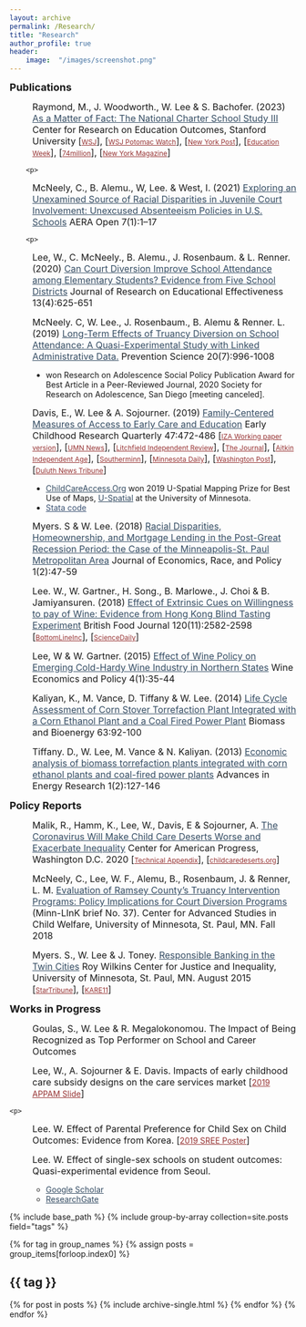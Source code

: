 ```yaml
---
layout: archive
permalink: /Research/
title: "Research"
author_profile: true
header:
	image:  "/images/screenshot.png"
---
```

   

<dl>
	<dt><b><font size="4">Publications</font></b></dt>


<p>
  <dd><font size="3">Raymond, M., J. Woodworth., W. Lee & S. Bachofer. (2023) <a href="https://ncss3.stanford.edu/wp-content/uploads/2023/06/Credo-NCSS3-Report.pdf" target="_blank" style="color:#344c63">As a Matter of Fact: The National Charter School Study III</a>  Center for Research on Education Outcomes, Stanford University [<a href="https://www.wsj.com/articles/stanford-credo-charter-schools-study-student-performance-traditional-schools-education-math-reading-1d416fe5"  target="_blank" style="font-size:12px; color:#973333">WSJ</a>], [<a href="https://www.wsj.com/podcasts/opinion-potomac-watch/can-data-change-the-debate-on-charter-schools/13123885-7ef9-4124-8eed-634031efa5cb"  target="_blank" style="font-size:12px; color:#973333">WSJ Potomac Watch</a>], [<a href="https://nypost.com/2023/06/11/charter-schools-outperform-public-schools-in-us-with-ny-results-among-the-best-in-the-country-study/"  target="_blank" style="font-size:12px; color:#973333">New York Post</a>], [<a href="https://www.edweek.org/policy-politics/charter-schools-are-outperforming-traditional-public-schools-6-takeaways-from-a-new-study/2023/06"  target="_blank" style="font-size:12px; color:#973333">Education Week</a>], [<a href="https://www.the74million.org/article/national-study-of-1-8-million-charter-students-shows-charter-pupils-outperform-peers-at-traditional-public-schools/"  target="_blank" style="font-size:12px; color:#973333">74million</a>], [<a href="https://nymag.com/intelligencer/2023/06/charter-schools-evidence-study-national-better-credo-stanford.html"  target="_blank" style="font-size:12px; color:#973333">New York Magazine</a>] </font>



</dd>










        <p>
  <dd><font size="3">McNeely, C., B. Alemu., W, Lee. & West, I. (2021) <a href="https://journals.sagepub.com/doi/full/10.1177/23328584211003132" target="_blank" style="color:#344c63">Exploring an Unexamined Source of Racial Disparities in Juvenile Court Involvement: Unexcused Absenteeism Policies in U.S. Schools</a> 
AERA Open 7(1):1–17 </font></dd> 

        <p>
  <dd><font size="3">Lee, W., C. McNeely., B. Alemu., J. Rosenbaum. & L. Renner. (2020) <a href="https://www.tandfonline.com/doi/full/10.1080/19345747.2020.1760976" target="_blank" style="color:#344c63">Can Court Diversion Improve School Attendance among Elementary Students? Evidence from Five School Districts</a> Journal of Research on Educational Effectiveness 13(4):625-651</font></dd> 

  <p>
  <dd><font size="3">McNeely. C, W. Lee., J. Rosenbaum., B. Alemu & Renner. L. (2019) <a href="https://link.springer.com/article/10.1007/s11121-019-01027-z" target="_blank" style="color:#344c63">Long-Term Effects of Truancy Diversion on School Attendance: A Quasi-Experimental Study with Linked Administrative Data.</a> Prevention Science 20(7):996-1008 </font>
  <ul>
  <li style="font-size:14px"> won Research on Adolescence Social Policy Publication Award for Best Article in a Peer-Reviewed Journal, 2020 Society for Research on Adolescence, San Diego [meeting canceled].</li>
</ul>
</dd>
 
<p>
  <dd><font size="3">Davis, E., W. Lee & A. Sojourner. (2019) <a href="https://www.sciencedirect.com/science/article/pii/S0885200618300851" target="_blank" style="color:#344c63">Family-Centered Measures of Access to Early Care and Education</a>  Early Childhood Research Quarterly 47:472-486 [<a href="http://ftp.iza.org/dp11396.pdf"  target="_blank" style="font-size:12px; color:#973333">IZA Working paper version</a>], [<a href="https://twin-cities.umn.edu/news-events/new-university-minnesota-tool-reveals-child-care-access-challenges-across-state"  target="_blank" style="font-size:12px; color:#973333">UMN News</a>], [<a href="https://www.crowrivermedia.com/independentreview/news/education/litchfield-child-care-access-below-state-average-report-says/article_48b34d7c-30f1-57fa-952e-d1c9f6e7924a.html"  target="_blank" style="font-size:12px; color:#973333">Litchfield Independent Review</a>], [<a href="http://www.nujournal.com/news/local-news/2019/03/08/um-tool-shows-child-care-access-challenges/"  target="_blank" style="font-size:12px; color:#973333">The Journal</a>], [<a href="https://www.messagemedia.co/aitkin/news/local/revealing-local-child-care-access-challenges/article_c20d6c8a-4531-11e9-8c62-2f8e5d21f3d8.html"  target="_blank" style="font-size:12px; color:#973333">Aitkin Independent Age</a>], [<a href="http://www.southernminn.com/article_65842050-d32e-53f9-ba23-46065228926b.html"  target="_blank" style="font-size:12px; color:#973333">Southerminn</a>], [<a href="https://www.mndaily.com/article/2019/04/n-umn-researchers-create-child-care-access-tool"  target="_blank" style="font-size:12px; color:#973333">Minnesota Daily</a>], [<a href="https://www.washingtonpost.com/nation/2020/06/22/middle-income-rural-families-disproportionately-grapple-with-child-care-deserts-new-analysis-shows"  target="_blank" style="font-size:12px; color:#973333">Washington Post</a>], [<a href="https://www.duluthnewstribune.com/business/healthcare/6560965-University-of-Minnesota-child-care-research-finds-urban-rural-divide-including-in-Northland"  target="_blank" style="font-size:12px; color:#973333">Duluth News Tribune</a>]</font>


<ul>
  <li style="font-size:14px">  <a href="http://childcareaccess.org/"  target="_blank" style="color:#344c63">ChildCareAccess.Org</a>  won 2019 U-Spatial Mapping Prize for Best Use of Maps, <a href="https://research.umn.edu/units/uspatial/" target="_blank" style="color:#344c63">U-Spatial</a> at the University of Minnesota.</li>
    <li style="font-size:14px">  <a href="https://github.com/leex5089/childcareaccess"  target="_blank" style="color:#3b5273">Stata code</a> </li> 
</ul>

</dd>











<p>                               
  <dd><font size="3">Myers. S & W. Lee. (2018) <a href="https://link.springer.com/content/pdf/10.1007%2Fs41996-018-0018-4.pdf" target="_blank" style="color:#344c63">Racial Disparities, Homeownership, and Mortgage Lending
in the Post-Great Recession Period: the Case of the Minneapolis-St. Paul
Metropolitan Area</a> Journal of Economics, Race, and Policy 1(2):47-59</font></dd>
<p>
  <dd><font size="3">Lee. W., W. Gartner., H. Song., B. Marlowe., J. Choi & B. Jamiyansuren. (2018) <a href="https://www.emeraldinsight.com/doi/full/10.1108/BFJ-01-2017-0041" target="_blank" style="color:#344c63">Effect of Extrinsic Cues on Willingness to pay of Wine: Evidence from Hong Kong Blind Tasting Experiment</a> British Food Journal 120(11):2582-2598 [<a href="https://bottomlineinc.com/life/alcoholic-drinks/why-you-pay-too-much-for-wine" target="_blank" style="font-size:12px; color:#973333">BottomLineInc</a>], [<a href="https://www.sciencedaily.com/releases/2018/10/181023110548.htm" target="_blank" style="font-size:12px; color:#973333">ScienceDaily</a>]</font></dd> 
<p>
  <dd><font size="3">Lee, W & W. Gartner. (2015) <a href="https://www.sciencedirect.com/science/article/pii/S2212977415000149" target="_blank" style="color:#344c63">Effect of Wine Policy on Emerging Cold-Hardy Wine Industry in Northern States</a> Wine Economics and Policy 4(1):35-44</font></dd>
<p>
  <dd><font size="3">Kaliyan, K., M. Vance, D. Tiffany & W. Lee. (2014) <a href="http://www.sciencedirect.com/science/article/pii/S0961953414000713" target="_blank" style="color:#344c63">Life Cycle Assessment of Corn Stover Torrefaction Plant Integrated with a Corn Ethanol Plant and a Coal Fired Power Plant</a> Biomass and Bioenergy 63:92-100</font></dd>
<p>
  <dd><font size="3">Tiffany. D., W. Lee, M. Vance & N. Kaliyan. (2013) <a href="http://www.techno-press.org/?page=container&journal=eri&volume=1&num=2" target="_blank" style="color:#344c63">Economic analysis of biomass torrefaction plants integrated with corn ethanol plants and coal-fired power plants</a> Advances in Energy Research 1(2):127-146</font></dd>
  <p> 
<dt><b><font size="4">Policy Reports</font></b></dt>


   <p>
  <dd><font size="3">Malik, R., Hamm, K., Lee, W., Davis, E & Sojourner, A. <a href="https://www.americanprogress.org/issues/early-childhood/reports/2020/06/22/486433/coronavirus-will-make-child-care-deserts-worse-exacerbate-inequality/" target="_blank" style="color:#344c63">The Coronavirus Will Make Child Care Deserts Worse and Exacerbate Inequality</a>  Center for American Progress, Washington D.C. 2020 [<a href="https://cdn.americanprogress.org/content/uploads/2020/06/18081719/Child-Care-Deserts-Methodology.pdf"  target="_blank" style="font-size:12px; color:#973333">Technical Appendix</a>], [<a href="https://childcaredeserts.org"  target="_blank" style="font-size:12px; color:#973333">childcaredeserts.org</a>]  </font></dd>
<p>       


   <p>
  <dd><font size="3">McNeely, C., Lee, W. F., Alemu, B., Rosenbaum, J. & Renner, L. M. <a href="https://cascw.umn.edu/wp-content/uploads/2019/02/ML-Brief-37_WEB_508.pdf" target="_blank" style="color:#344c63">Evaluation of Ramsey County’s Truancy Intervention Programs: Policy Implications for Court Diversion Programs</a>   (Minn-LInK brief No. 37). Center for Advanced Studies in Child Welfare, University of Minnesota, St. Paul, MN. Fall 2018</font></dd>
<p>      
   <p>
  <dd><font size="3">Myers. S., W. Lee & J. Toney. <a href="https://drive.google.com/open?id=0B2L0_Tafp1oBRVN6dHdCOTBjTTg" target="_blank" style="color:#344c63"> Responsible Banking in the Twin Cities</a>  Roy Wilkins Center for Justice and Inequality, University of Minnesota, St. Paul, MN. August 2015 [<a href="http://www.startribune.com/st-paul-city-council-looks-to-banks-to-help-reduce-racial-disparities/412483143/" target="_blank" style="font-size:12px; color:#973333">StarTribune</a>], [<a href="https://www.kare11.com/article/news/local/study-finds-lending-discrimination-in-twin-cities/105436195" target="_blank" style="font-size:12px; color:#973333">KARE11</a>]</font> </dd>
<p>                            

  <dt><b><font size="4">Works in Progress</font></b></dt>
    <p>
  <dd><font size="3">Goulas, S., W. Lee & R. Megalokonomou. The Impact of Being Recognized as Top Performer on School and Career Outcomes</font></dd>
   <p>  
    <p>
  <dd><font size="3">Lee, W., A. Sojourner & E. Davis. Impacts of early childhood care subsidy designs on the care services market  [<a href="https://leex5089.github.io/revealjs_slide/APPAM2019_DID_slide_v2.html"  target="_blank" style="font-size:14px; color:#973333">2019 APPAM Slide</a>]</font></dd>
   <p>  

    <p>
  <dd><font size="3">Lee. W. Effect of Parental Preference for Child Sex on Child Outcomes: Evidence from Korea. [<a href="https://leex5089.github.io/images/SREE2019.pdf"  target="_blank" style="font-size:14px; color:#973333">2019 SREE Poster</a>]</font></dd>
   <p>  
  <p>
  <dd><font size="3">Lee. W. Effect of single-sex schools on student outcomes: Quasi-experimental evidence from Seoul.</font></dd>
   <p>  
 

  <dd>   
  <ul style="list-style-type:circle">
  <li><a href="https://scholar.google.com/citations?user=MJPMkLAAAAAJ&hl=en" target="_blank" style="color:#344c63">Google Scholar</a></li>
  <li><a href="https://www.researchgate.net/profile/Won_Fy_Lee" target="_blank" style="color:#344c63">ResearchGate</a></li> 
</ul>
 </dd>

{% include base_path %}
{% include group-by-array collection=site.posts field="tags" %}

{% for tag in group_names %}
  {% assign posts = group_items[forloop.index0] %}
  <h2 id="{{ tag | slugify }}" class="archive__subtitle">{{ tag }}</h2>
  {% for post in posts %}
    {% include archive-single.html %}
  {% endfor %}
{% endfor %}